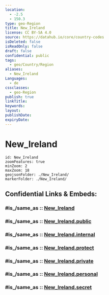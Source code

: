 ```yaml
---
location:
  - -2.5
  - 150.3
type: geo-Region
title: New_Ireland
license: CC BY-SA 4.0
source: https://datahub.io/core/country-codes
isDeleted: false
isReadOnly: false
draft: false
confidential: public
tags:
  - geo/Country/Region
aliases:
  - New_Ireland
Languages:
  - de
cssclasses:
  - geo-Region
publish: true
linkTitle:
keywords:
layout:
publishDate:
expiryDate:
---
```


# New_Ireland

```leaflet
id: New_Ireland
zoomFeatures: true 
minZoom: 2 
maxZoom: 18
geojsonFolder: ./New_Ireland/
markerFolder: ./New_Ireland/
```


## Confidential Links & Embeds: 

### #is_/same_as :: [New_Ireland](/_Standards/Earth/Continent/Asia/Asia~South~East/Malay_Archipelago/Papua-New_Guinea/Provinces~Papua/New_Ireland.md) 

### #is_/same_as :: [New_Ireland.public](/_public/Earth/Continent/Asia/Asia~South~East/Malay_Archipelago/Papua-New_Guinea/Provinces~Papua/New_Ireland.public.md) 

### #is_/same_as :: [New_Ireland.internal](/_internal/Earth/Continent/Asia/Asia~South~East/Malay_Archipelago/Papua-New_Guinea/Provinces~Papua/New_Ireland.internal.md) 

### #is_/same_as :: [New_Ireland.protect](/_protect/Earth/Continent/Asia/Asia~South~East/Malay_Archipelago/Papua-New_Guinea/Provinces~Papua/New_Ireland.protect.md) 

### #is_/same_as :: [New_Ireland.private](/_private/Earth/Continent/Asia/Asia~South~East/Malay_Archipelago/Papua-New_Guinea/Provinces~Papua/New_Ireland.private.md) 

### #is_/same_as :: [New_Ireland.personal](/_personal/Earth/Continent/Asia/Asia~South~East/Malay_Archipelago/Papua-New_Guinea/Provinces~Papua/New_Ireland.personal.md) 

### #is_/same_as :: [New_Ireland.secret](/_secret/Earth/Continent/Asia/Asia~South~East/Malay_Archipelago/Papua-New_Guinea/Provinces~Papua/New_Ireland.secret.md)

